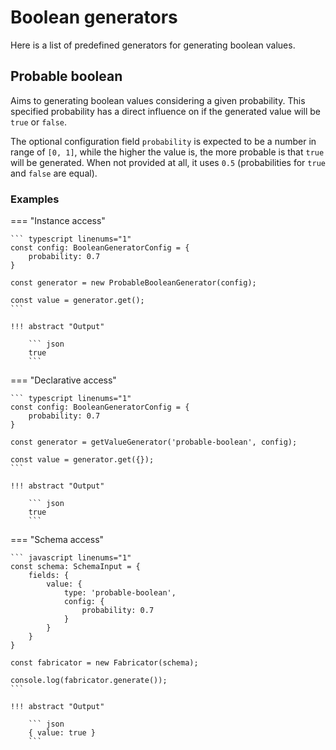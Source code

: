 # Boolean generators

Here is a list of predefined generators for generating boolean values.


## Probable boolean

Aims to generating boolean values considering a given probability. This specified
probability has a direct influence on if the generated value will be `true` or `false`.

The optional configuration field `probability` is expected to be a number in range of
`[0, 1]`, while the higher the value is, the more probable is that `true` will be generated.
When not provided at all, it uses `0.5` (probabilities for `true` and `false` are equal).


### Examples

=== "Instance access"

    ``` typescript linenums="1"
    const config: BooleanGeneratorConfig = {
        probability: 0.7
    }
    
    const generator = new ProbableBooleanGenerator(config);
    
    const value = generator.get();
    ```
    
    !!! abstract "Output"

        ``` json
        true
        ```


=== "Declarative access"

    ``` typescript linenums="1"
    const config: BooleanGeneratorConfig = {
        probability: 0.7
    }
    
    const generator = getValueGenerator('probable-boolean', config);
    
    const value = generator.get({});
    ```
    
    !!! abstract "Output"

        ``` json
        true
        ```

=== "Schema access"

    ``` javascript linenums="1"
    const schema: SchemaInput = {
        fields: {
            value: {
                type: 'probable-boolean',
                config: {
                    probability: 0.7
                }
            }
        }
    }
        
    const fabricator = new Fabricator(schema);
        
    console.log(fabricator.generate());
    ```
    
    !!! abstract "Output"

        ``` json
        { value: true }
        ```

